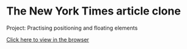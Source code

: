 # The New York Times article clone

Project: Practising positioning and floating elements

[Click here to view in the browser](https://bojana12.github.io/positions-and-floats-css/)
